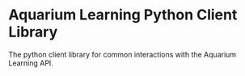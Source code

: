 
# Aquarium Learning Python Client Library

The python client library for common interactions with the Aquarium Learning API.

